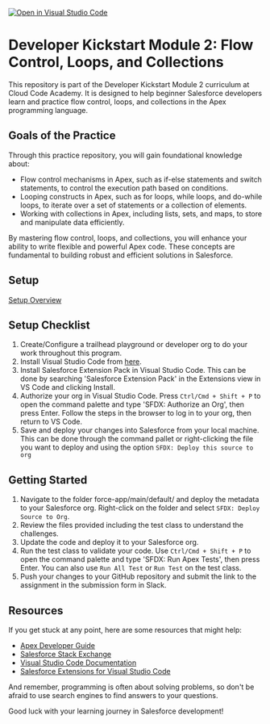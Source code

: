 [![Open in Visual Studio Code](https://classroom.github.com/assets/open-in-vscode-2e0aaae1b6195c2367325f4f02e2d04e9abb55f0b24a779b69b11b9e10269abc.svg)](https://classroom.github.com/online_ide?assignment_repo_id=15547366&assignment_repo_type=AssignmentRepo)

# Developer Kickstart Module 2: Flow Control, Loops, and Collections

This repository is part of the Developer Kickstart Module 2 curriculum at Cloud Code Academy. It is designed to help beginner Salesforce developers learn and practice flow control, loops, and collections in the Apex programming language.

## Goals of the Practice

Through this practice repository, you will gain foundational knowledge about:

- Flow control mechanisms in Apex, such as if-else statements and switch statements, to control the execution path based on conditions.
- Looping constructs in Apex, such as for loops, while loops, and do-while loops, to iterate over a set of statements or a collection of elements.
- Working with collections in Apex, including lists, sets, and maps, to store and manipulate data efficiently.

By mastering flow control, loops, and collections, you will enhance your ability to write flexible and powerful Apex code. These concepts are fundamental to building robust and efficient solutions in Salesforce.

## Setup
[Setup Overview](https://learn.cloudcodeacademy.com/courses/salesforce-developer-kickstart-program/lectures/47317682)

## Setup Checklist
1. Create/Configure a trailhead playground or developer org to do your work throughout this program.
2. Install Visual Studio Code from [here](https://code.visualstudio.com/download).
3. Install Salesforce Extension Pack in Visual Studio Code. This can be done by searching 'Salesforce Extension Pack' in the Extensions view in VS Code and clicking Install.
4. Authorize your org in Visual Studio Code. Press `Ctrl/Cmd + Shift + P` to open the command palette and type 'SFDX: Authorize an Org', then press Enter. Follow the steps in the browser to log in to your org, then return to VS Code.
5. Save and deploy your changes into Salesforce from your local machine. This can be done through the command pallet or right-clicking the file you want to deploy and using the option `SFDX: Deploy this source to org`

## Getting Started
1. Navigate to the folder force-app/main/default/ and deploy the metadata to your Salesforce org. Right-click on the folder and select `SFDX: Deploy Source to Org`.
2. Review the files provided including the test class to understand the challenges.
3. Update the code and deploy it to your Salesforce org.
4. Run the test class to validate your code. Use `Ctrl/Cmd + Shift + P` to open the command palette and type 'SFDX: Run Apex Tests', then press Enter. You can also use `Run All Test` or `Run Test` on the test class.
5. Push your changes to your GitHub repository and submit the link to the assignment in the submission form in Slack.

## Resources

If you get stuck at any point, here are some resources that might help:

- [Apex Developer Guide](https://developer.salesforce.com/docs/atlas.en-us.apexcode.meta/apexcode/apex_dev_guide.htm)
- [Salesforce Stack Exchange](https://salesforce.stackexchange.com/)
- [Visual Studio Code Documentation](https://code.visualstudio.com/docs)
- [Salesforce Extensions for Visual Studio Code](https://developer.salesforce.com/tools/vscode/)

And remember, programming is often about solving problems, so don't be afraid to use search engines to find answers to your questions.

Good luck with your learning journey in Salesforce development!
